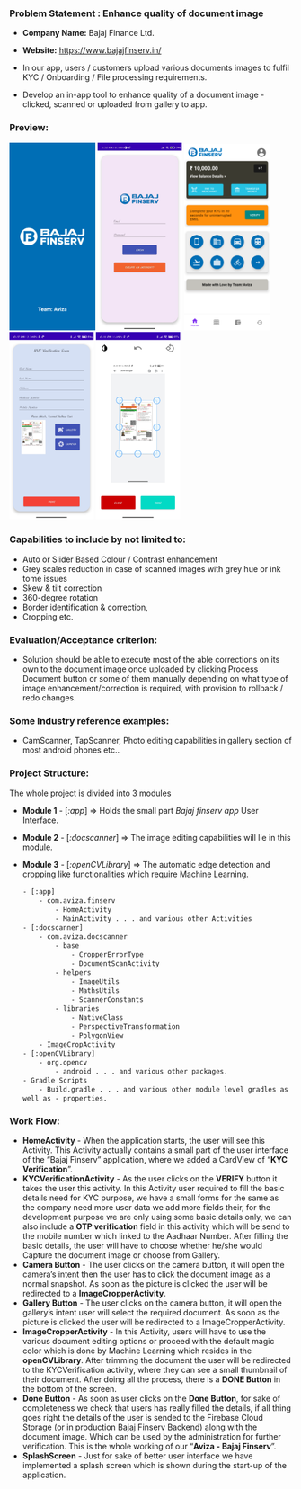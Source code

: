 ### Problem Statement : Enhance quality of document image

- **Company Name:** Bajaj Finance Ltd.
- **Website:** https://www.bajajfinserv.in/

- In our app, users / customers upload various documents images to fulfil KYC / Onboarding / File processing requirements.

- Develop an in-app tool to enhance quality of a document image - clicked, scanned or uploaded from gallery to app.
### Preview:

<p float="left">
  <img src="preview/preview-4.png" width="153" />
  <img src="preview/preview-6.jpg" width="150" /> 
  <img src="preview/preview-5.png" width="153" />
  <img src="preview/preview-3.jpg" width="150" />
  <img src="preview/preview-1.jpg" width="150" />
</p>

### Capabilities to include by not limited to:

- Auto or Slider Based Colour / Contrast enhancement
- Grey scales reduction in case of scanned images with grey hue or ink tome issues
- Skew & tilt correction
- 360-degree rotation
- Border identification & correction,
- Cropping etc.

### Evaluation/Acceptance criterion:

- Solution should be able to execute most of the able corrections on its own to the document image once uploaded by clicking Process Document button or some of them manually depending on what type of image enhancement/correction is required, with provision to rollback / redo changes.

### Some Industry reference examples:

- CamScanner, TapScanner, Photo editing capabilities in gallery section of most android phones etc..

### Project Structure:
  The whole project is divided into 3 modules
- __Module 1__ - [_:app_] => Holds the small part _Bajaj finserv app_ User Interface.
- __Module 2__ - [_:docscanner_] => The image editing capabilities will lie in this module.
- __Module 3__ - [_:openCVLibrary_] => The automatic edge detection and cropping like functionalities which require Machine Learning.

    ````
    - [:app]
        - com.aviza.finserv
            - HomeActivity
            - MainActivity . . . and various other Activities
    - [:docscanner]
        - com.aviza.docscanner
            - base
                - CropperErrorType
                - DocumentScanActivity
            - helpers
                - ImageUtils
                - MathsUtils
                - ScannerConstants
            - libraries
                - NativeClass
                - PerspectiveTransformation
                - PolygonView
        - ImageCropActivity
    - [:openCVLibrary]
        - org.opencv
            - android . . . and various other packages.
    - Gradle Scripts
        - Build.gradle . . . and various other module level gradles as well as - properties.
    ````    
    
### Work Flow:

- __HomeActivity__ - When the application starts, the user will see this Activity. This Activity actually contains a small part of the user interface of the “Bajaj Finserv” application, where we added a CardView of “__KYC Verification__”.
- __KYCVerificationActivity__ - As the user clicks on the __VERIFY__ button it takes the user this activity. In this Activity user required to fill the basic details need for KYC purpose, we have a small forms for the same as the company need more user data we add more fields their, for the development purpose we are only using some basic details only, we can also include a __OTP verification__ field in this activity which will be send to the mobile number which linked to the Aadhaar Number. After filling the basic details, the user will have to choose whether he/she would Capture the document image or choose from Gallery.
- __Camera Button__ -  The user clicks on the camera button, it will open the camera’s intent then the user has to click the document image as a normal snapshot. As soon as the picture is clicked the user will be redirected to a __ImageCropperActivity__.
- __Gallery Button__ -  The user clicks on the camera button, it will open the gallery’s intent user will select the required document. As soon as the picture is clicked the user will be redirected to a ImageCropperActivity.
- __ImageCropperActivity__ - In this Activity, users will have to use the various document editing options or proceed with the default magic color which is done by Machine Learning which resides in the __openCVLibrary__. After trimming the document the user will be redirected to the KYCVerification activity, where they can see a small thumbnail of their document. After doing all the process, there is a __DONE Button__ in the bottom of the screen.
- __Done Button__ - As soon as user clicks on the __Done Button__, for sake of completeness we check that users has really filled the details, if all thing goes right the details of the user is sended to the Firebase Cloud Storage (or in production Bajaj Finserv Backend) along with the document image. Which can be used by the administration for further verification. This is the whole working of our “__Aviza - Bajaj Finserv__”.
- __SplashScreen__ - Just for sake of better user interface we have implemented a splash screen which is shown during the start-up of the application.

